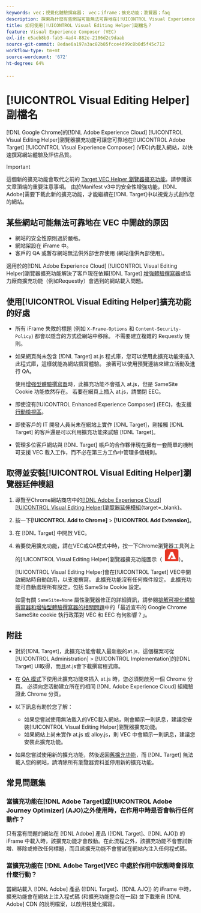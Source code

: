 ```yaml
---
keywords: vec；視覺化體驗撰寫器； vec；iframe；擴充功能；瀏覽器；faq
description: 探索為什麼有些網站可能無法可靠地在[!UICONTROL Visual Experience Composer] (VEC)中開啟。 [!UICONTROL Visual Editing Helper]瀏覽器擴充功能可讓您可靠地在VEC內載入網站。
title: 如何使用[!UICONTROL Visual Editing Helper]副檔名？
feature: Visual Experience Composer (VEC)
exl-id: e5aeb8b9-fab5-4ad4-882e-2106d2c9daab
source-git-commit: 8edae6a197a3ac82b85fcce4d99c8b0d5f45c712
workflow-type: tm+mt
source-wordcount: '672'
ht-degree: 64%

---
```


# [!UICONTROL Visual Editing Helper]副檔名

[!DNL Google Chrome]的[!DNL Adobe Experience Cloud] [!UICONTROL Visual Editing Helper]瀏覽器擴充功能可讓您可靠地在[!UICONTROL Adobe Target] [!UICONTROL Visual Experience Composer] (VEC)內載入網站，以快速撰寫網站體驗及評估品質。

>[!IMPORTANT]
>
>這個新的擴充功能會取代之前的 [Target VEC Helper 瀏覽器擴充功能](/help/main/c-experiences/c-visual-experience-composer/r-troubleshoot-composer/vec-helper-browser-extension.md)。請參閱該文章頂端的重要注意事項。 由於Manifest v3中的安全性增強功能，[!DNL Adobe]需要下載此新的擴充功能，才能繼續在[!DNL Target]中以視覺方式創作您的網站。

## 某些網站可能無法可靠地在 VEC 中開啟的原因

* 網站的安全性原則過於嚴格。
* 網站架設在 iFrame 中。
* 客戶的 QA 或暫存網站無法供外部世界使用 (網站僅供內部使用)。

適用於的[!DNL Adobe Experience Cloud] [!UICONTROL Visual Editing Helper]瀏覽器擴充功能解決了客戶現在依賴[!DNL Target] [增強體驗撰寫器](/help/main/administrating-target/visual-experience-composer-set-up.md#eec)或協力廠商擴充功能（例如Requestly）會遇到的網站載入問題。

## 使用[!UICONTROL Visual Editing Helper]擴充功能的好處

* 所有 iFrame 失敗的標題 (例如 `X-Frame-Options` 和 `Content-Security-Policy`) 都會以隱含的方式從網站中移除。 不需要建立複雜的 Requestly 規則。
* 如果網頁尚未包含 [!DNL Target] at.js 程式庫，您可以使用此擴充功能來插入此程式庫，這樣就能為網站撰寫體驗。 接著可以使用預覽連結來建立活動及進行 QA。

  使用[增強型體驗撰寫器](/help/main/administrating-target/visual-experience-composer-set-up.md#eec)時，此擴充功能不會插入 at.js，但是 SameSite Cookie 功能依然存在。 若要在網頁上插入 at.js，請關閉 EEC。

* 即使沒有[!UICONTROL Enhanced Experience Composer] (EEC)，也支援[行動檢視區](/help/main/c-experiences/c-visual-experience-composer/mobile-viewports.md)。
* 即使客戶的 IT 開發人員尚未在網站上實作 [!DNL Target]，剛接觸 [!DNL Target] 的客戶還是可以利用擴充功能來試驗 [!DNL Target]。
* 管理多位客戶網站與 [!DNL Target] 帳戶的合作夥伴現在擁有一套簡單的機制可支援 VEC 載入工作，而不必在第三方工作中管理多個規則。

## 取得並安裝[!UICONTROL Visual Editing Helper]瀏覽器延伸模組

1. 導覽至Chrome網站商店中的[[!DNL Adobe Experience Cloud] [!UICONTROL Visual Editing Helper]瀏覽器延伸模組](https://chrome.google.com/webstore/detail/adobe-experience-cloud-vi/kgmjjkfjacffaebgpkpcllakjifppnca){target=_blank}。
1. 按一下&#x200B;**[!UICONTROL Add to Chrome]** > **[!UICONTROL Add Extension]**。
1. 在 [!DNL Target] 中開啟 VEC。
1. 若要使用擴充功能，請在VEC或QA模式中時，按一下Chrome瀏覽器工具列上的[!UICONTROL Visual Editing Helper]瀏覽器擴充功能圖示（ ![Visual Editing擴充功能圖示](/help/main/c-experiences/c-visual-experience-composer/r-troubleshoot-composer/assets/visual-editing-helper.png)）。

   [!UICONTROL Visual Editing Helper]會在[!UICONTROL Target] VEC中開啟網站時自動啟用，以支援撰寫。 此擴充功能沒有任何條件設定。 此擴充功能可自動處理所有設定，包括 SameSite Cookie 設定。

   如需有關 `SameSite=None` 屬性瀏覽器修正的詳細資訊，請參閱[排解可視化體驗撰寫器和增強型體驗撰寫器的相關問題](/help/main/c-experiences/c-visual-experience-composer/r-troubleshoot-composer/issues-related-to-the-visual-experience-composer-vec-and-enhanced-experience-composer-eec.md)中的「最近宣布的 Google Chrome SameSite cookie 執行政策對 VEC 和 EEC 有何影響？」。

## 附註

* 對於[!DNL Target]，此擴充功能會載入最新版的at.js，這個檔案可從[!UICONTROL Administration] > [!UICONTROL Implementation]的[!DNL Target] UI取得，而且at.js會下載撰寫程式庫。
* 在 [QA 模式](/help/main/c-activities/c-activity-qa/activity-qa.md)下使用此擴充功能來插入 at.js 時，您必須開啟另一個 Chrome 分頁。 必須向您活動建立所在的相同 [!DNL Adobe Experience Cloud] 組織驗證此 Chrome 分頁。
* 以下訊息有助於您了解：

   * 如果您嘗試使用無法載入的VEC載入網站，則會顯示一則訊息，建議您安裝[!UICONTROL Visual Editing Helper]瀏覽器擴充功能。
   * 如果網站上尚未實作 at.js 或 alloy.js，則 VEC 中會顯示一則訊息，建議您安裝此擴充功能。
* 如果您嘗試使用新的擴充功能，然後返回[舊擴充功能](/help/main/c-experiences/c-visual-experience-composer/r-troubleshoot-composer/vec-helper-browser-extension.md)，而 [!DNL Target] 無法載入您的網站，請清除所有瀏覽器資料並停用新的擴充功能。

## 常見問題集

### 當擴充功能在[!DNL Adobe Target]或[!UICONTROL Adobe Journey Optimizer] (AJO)之外使用時，在作用中時是否會執行任何動作？

只有當有問題的網站在 [!DNL Adobe] 產品 ([!DNL Target]、[!DNL AJO]) 的 iFrame 中載入時，該擴充功能才會啟動。在此流程之外，該擴充功能不會嘗試新增、移除或修改任何標題，而且該擴充功能不會嘗試在網站內注入任何程式碼。

### 當擴充功能在 [!DNL Adobe Target]VEC 中處於作用中狀態時會採取什麼行動？

當網站載入 [!DNL Adobe] 產品 ([!DNL Target]、[!DNL AJO]) 的 iFrame 中時，擴充功能會在網站上注入程式碼 (和擴充功能整合在一起) 並下載來自 [!DNL Adobe] CDN 的說明檔案，以啟用視覺化撰寫。

